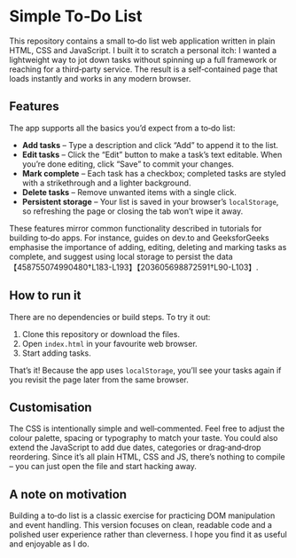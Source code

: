 # Simple To‑Do List

This repository contains a small to‑do list web application written in plain
HTML, CSS and JavaScript. I built it to scratch a personal itch: I wanted a
lightweight way to jot down tasks without spinning up a full framework or
reaching for a third‑party service. The result is a self‑contained page that
loads instantly and works in any modern browser.

## Features

The app supports all the basics you’d expect from a to‑do list:

* **Add tasks** – Type a description and click “Add” to append it to the list.
* **Edit tasks** – Click the “Edit” button to make a task’s text editable. When
  you’re done editing, click “Save” to commit your changes.
* **Mark complete** – Each task has a checkbox; completed tasks are styled
  with a strikethrough and a lighter background.
* **Delete tasks** – Remove unwanted items with a single click.
* **Persistent storage** – Your list is saved in your browser’s
  `localStorage`, so refreshing the page or closing the tab won’t wipe it
  away.

These features mirror common functionality described in tutorials for building
to‑do apps. For instance, guides on dev.to and GeeksforGeeks emphasise the
importance of adding, editing, deleting and marking tasks as complete, and
suggest using local storage to persist the data【458755074990480†L183-L193】【203605698872591†L90-L103】.

## How to run it

There are no dependencies or build steps. To try it out:

1. Clone this repository or download the files.
2. Open `index.html` in your favourite web browser.
3. Start adding tasks.

That’s it! Because the app uses `localStorage`, you’ll see your tasks again
if you revisit the page later from the same browser.

## Customisation

The CSS is intentionally simple and well‑commented. Feel free to adjust the
colour palette, spacing or typography to match your taste. You could also
extend the JavaScript to add due dates, categories or drag‑and‑drop
reordering. Since it’s all plain HTML, CSS and JS, there’s nothing to
compile – you can just open the file and start hacking away.

## A note on motivation

Building a to‑do list is a classic exercise for practicing DOM
manipulation and event handling. This version focuses on clean, readable
code and a polished user experience rather than cleverness. I hope you find
it as useful and enjoyable as I do.